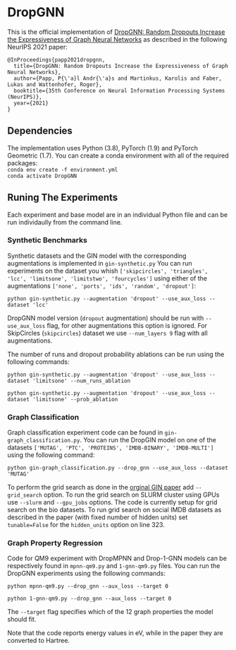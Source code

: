 # DropGNN
This is the official implementation of [DropGNN: Random Dropouts Increase the Expressiveness of Graph Neural Networks](https://tik-db.ee.ethz.ch/file/c53f25248878df51adcec5465180b92b/GNN_Dropouts.pdf)
as described in the following NeurIPS 2021 paper:
```
@InProceedings{papp2021dropgnn,
  title={DropGNN: Random Dropouts Increase the Expressiveness of Graph Neural Networks}, 
  author={Papp, P{\'a}l Andr{\'a}s and Martinkus, Karolis and Faber, Lukas and Wattenhofer, Roger}, 
  booktitle={35th Conference on Neural Information Processing Systems (NeurIPS)},
  year={2021}
}
```

## Dependencies
The implementation uses Python (3.8), PyTorch (1.9) and PyTorch Geometric (1.7).
You can create a conda environment with all of the required packages:  
`conda env create -f environment.yml`  
`conda activate DropGNN`

## Runing The Experiments

Each experiment and base model are in an individual Python file and can be run individaully from the command line.

### Synthetic Benchmarks
Synthetic datasets and the GIN model with the corresponding augmentations is implemented in `gin-synthetic.py`
You can run experiments on the dataset you whish `['skipcircles', 'triangles', 'lcc', 'limitsone', 'limitstwo', 'fourcycles']` using either of the augmentations `['none', 'ports', 'ids', 'random', 'dropout']`:

`python gin-synthetic.py --augmentation 'dropout' --use_aux_loss --dataset 'lcc'`

DropGNN model version (`dropout` augmentation) should be run with `--use_aux_loss` flag, for other augmentations this option is ignored. For SkipCircles (`skipcircles`) dataset we use `--num_layers 9` flag with all augmentations.

The number of runs and dropout probability ablations can be run using the following commands:

`python gin-synthetic.py --augmentation 'dropout' --use_aux_loss --dataset 'limitsone' --num_runs_ablation`

`python gin-synthetic.py --augmentation 'dropout' --use_aux_loss --dataset 'limitsone' --prob_ablation`

### Graph Classification
Graph classification experiment code can be found in `gin-graph_classification.py`. You can run the DropGIN model on one of the datasets `['MUTAG', 'PTC', 'PROTEINS', 'IMDB-BINARY', 'IMDB-MULTI']` using the following command:

`python gin-graph_classification.py --drop_gnn --use_aux_loss --dataset 'MUTAG'`

To perform the grid search as done in the [orginal GIN paper](https://arxiv.org/abs/1810.00826) add `--grid_search` option. To run the grid search on SLURM cluster using GPUs use `--slurm` and `--gpu_jobs` options. The code is currently setup for grid search on the bio datasets. To run grid search on social IMDB datasets as described in the paper (with fixed number of hidden units) set `tunable=False` for the `hidden_units` option on line 323.
 
### Graph Property Regression
Code for QM9 experiment with DropMPNN and Drop-1-GNN models can be respectively found in `mpnn-qm9.py` and `1-gnn-qm9.py` files.
You can run the DropGNN experiments using the following commands:

`python mpnn-qm9.py --drop_gnn --aux_loss --target 0`

`python 1-gnn-qm9.py --drop_gnn --aux_loss --target 0`

The `--target` flag specifies which of the 12 graph properties the model should fit.

Note that the code reports energy values in eV, while in the paper they are converted to Hartree.
